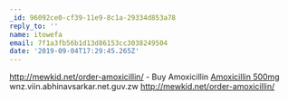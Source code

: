 ```yaml
---
_id: 96092ce0-cf39-11e9-8c1a-29334d853a78
reply_to: ''
name: itowefa
email: 7f1a3fb56b1d13d86153cc3038249504
date: '2019-09-04T17:29:45.265Z'
---
```

http://mewkid.net/order-amoxicillin/ - Buy Amoxicillin <a href="http://mewkid.net/order-amoxicillin/">Amoxicillin 500mg</a> wnz.viin.abhinavsarkar.net.guv.zw http://mewkid.net/order-amoxicillin/
